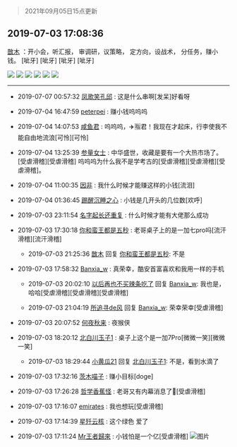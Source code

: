 > 2021年09月05日15点更新
<link rel="stylesheet" href="https://cdn.jsdelivr.net/gh/taotie6/sampleJSON@main/css/photo_show.css">


 ## 2019-07-03 17:08:36 

 [㪚木](https://www.coolapk.com/feed/12552216?shareKey=OWFiMTgzZWNkYTBlNjEzMTc0YzI~) ：开小会，听汇报，
审调研，议策略，
定方向，设战术，
分任务，赚小钱。
[呲牙]  [呲牙]  [呲牙]  [呲牙] 

<div class="album">
<img class="img-item" src="https://image.coolapk.com/feed/2019/0703/17/1081091_591066f6_4910_7405@1080x1920.jpeg" />
<img class="img-item" src="https://image.coolapk.com/feed/2019/0703/17/1081091_b4b0a09f_4910_7407@1920x1080.jpeg" />
<img class="img-item" src="https://image.coolapk.com/feed/2019/0703/17/1081091_bece2847_4910_741@1920x1080.jpeg" />
<img class="img-item" src="https://image.coolapk.com/feed/2019/0703/17/1081091_c37dad9a_4910_7412@1080x1920.jpeg" />
<img class="img-item" src="https://image.coolapk.com/feed/2019/0703/17/1081091_e9f3ba59_4910_7414@1920x1080.jpeg" />
<img class="img-item" src="https://image.coolapk.com/feed/2019/0703/17/1081091_df450d42_4910_7416@1920x1080.jpeg" />
</div>

 ------- 

- 2019-07-07 00:57:32 [凤歌笑孔邱](uid=1172632) : 这是什么串啊[发呆]好看呀 

- 2019-07-04 16:47:59 [peterpei](uid=750517) : 赚小钱呜呜呜 

- 2019-07-04 14:07:53 [咸鱼君](uid=573545) : 呜呜呜，✈️🈯️君！我现在才起床，行李使我不能自由地流浪[可怜][可怜] 

- 2019-07-04 13:25:39 [参量女士](uid=2587808) : 中华盛世，收藏是要有一个大热市场了。[受虐滑稽][受虐滑稽]
呜呜呜为什么我不是学考古的[受虐滑稽][受虐滑稽][受虐滑稽]。 

- 2019-07-04 11:00:35 [因非](uid=735855) : 我什么时候才能赚这样的小钱[流泪] 

- 2019-07-04 01:36:45 [踢醒沉睡之心](uid=1036269) : 小钱是几开头的几位数[欢呼] 

- 2019-07-03 23:11:54 [名字起长还重复](uid=485854) : 什么时候才能有大佬那么成功 

- 2019-07-03 17:30:18 [你和蛮王都是五秒](uid=1750251) : 老哥桌子上的是一加七pro吗[流汗滑稽][流汗滑稽] 

    - 2019-07-03 21:25:36 [㪚木](uid=1081091) 回复 [你和蛮王都是五秒](uid=1750251): 不是 

- 2019-07-03 17:58:32 [Banxia_w](uid=1224014) : 真荣幸，酷安首富喜欢和我用一样的手机 

    - 2019-07-03 20:02:10 [以后再也不买辣条吃了](uid=2168199) 回复 [Banxia_w](uid=1224014): 我也是，哈哈[受虐滑稽][受虐滑稽][受虐滑稽] 

    - 2019-07-03 21:04:19 [所追寻de风](uid=1650640) 回复 [Banxia_w](uid=1224014): 荣幸荣幸[受虐滑稽] 

- 2019-07-03 20:07:52 [何夜秋来](uid=552467) : 夜猴侠 

- 2019-07-03 18:20:12 [北白川玉子1](uid=1325264) : 桌子上这个是一加7Pro[微微一笑][微微一笑] 

    - 2019-07-03 18:29:44 [小黄瓜21](uid=1678802) 回复 [北白川玉子1](uid=1325264): 不是，看到水滴了 

- 2019-07-03 17:32:16 [茨木喵子](uid=2155035) : 赚小目标[doge] 

- 2019-07-03 17:26:28 [哲学香蕉怪](uid=2431164) : 老哥又有内幕消息了🐴[受虐滑稽] 

- 2019-07-03 17:16:07 [emirates](uid=2140963) : 我也想玩[受虐滑稽] 

- 2019-07-03 17:14:39 [星歼云核](uid=766940) : 这个绿色 爱了 

- 2019-07-03 17:11:24 [Mr王者歸來](uid=623910) : 小钱怕是一个亿[受虐滑稽] ![图片](https://image.coolapk.com/feed/2019/0703/17/623910_70fc1263_5082_5805@675x799.jpeg)

